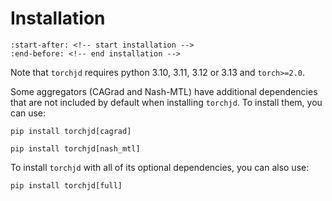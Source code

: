 # Installation

```{include} ../../README.md
:start-after: <!-- start installation -->
:end-before: <!-- end installation -->
```

Note that `torchjd` requires python 3.10, 3.11, 3.12 or 3.13 and `torch>=2.0`.

Some aggregators (CAGrad and Nash-MTL) have additional dependencies that are not included by default
when installing `torchjd`. To install them, you can use:
```
pip install torchjd[cagrad]
```
```
pip install torchjd[nash_mtl]
```

To install `torchjd` with all of its optional dependencies, you can also use:
```
pip install torchjd[full]
```
